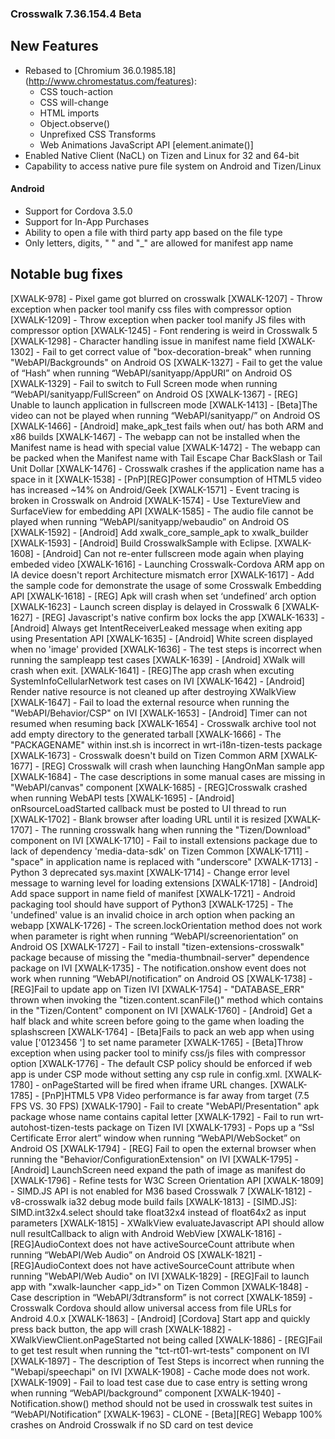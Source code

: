 ### Crosswalk 7.36.154.4 Beta

## New Features

* Rebased to [Chromium 36.0.1985.18] (http://www.chromestatus.com/features):
   * CSS touch-action
   * CSS will-change
   * HTML imports
   * Object.observe()
   * Unprefixed CSS Transforms
   * Web Animations JavaScript API [element.animate()]
* Enabled Native Client (NaCL) on Tizen and Linux for 32 and 64-bit
* Capability to access native pure file system on Android and Tizen/Linux

#### Android

* Support for Cordova 3.5.0
* Support for In-App Purchases 
* Ability to open a file with third party app based on the file type
* Only letters, digits, " " and "_" are allowed for manifest app name

## Notable bug fixes

[XWALK-978] - Pixel game got blurred on crosswalk
[XWALK-1207] - Throw exception when packer tool manify css files with compressor option
[XWALK-1209] - Throw exception when packer tool manify JS files with compressor option
[XWALK-1245] - Font rendering is weird in Crosswalk 5
[XWALK-1298] - Character handling issue in manifest name field
[XWALK-1302] - Fail to get correct value of "box-decoration-break" when running "WebAPI/Backgrounds" on Android OS
[XWALK-1327] - Fail to get the value of “Hash” when running “WebAPI/sanityapp/AppURI” on Android OS
[XWALK-1329] - Fail to switch to Full Screen mode when running “WebAPI/sanityapp/FullScreen” on Android OS
[XWALK-1367] - [REG] Unable to launch application in fullscreen mode
[XWALK-1413] - [Beta]The video can not be played when running “WebAPI/sanityapp/” on Android OS
[XWALK-1466] - [Android] make_apk_test fails when out/ has both ARM and x86 builds
[XWALK-1467] - The webapp can not be installed when the Manifest name is head with special value
[XWALK-1472] - The webapp can be packed when the Manifest name with Tail Escape Char BackSlash or Tail Unit Dollar
[XWALK-1476] - Crosswalk crashes if the application name has a space in it
[XWALK-1538] - [PnP][REG]Power consumption of HTML5 video has increased ~14% on Android/Geek
[XWALK-1571] - Event tracing is broken in Crosswalk on Android
[XWALK-1574] - Use TextureView and SurfaceView for embedding API
[XWALK-1585] - The audio file cannot be played when running “WebAPI/sanityapp/webaudio” on Android OS
[XWALK-1592] - [Android] Add xwalk_core_sample_apk to xwalk_builder
[XWALK-1593] - [Android] Build CrosswalkSample with Eclipse.
[XWALK-1608] - [Android] Can not re-enter fullscreen mode again when playing embeded video
[XWALK-1616] - Launching Crosswalk-Cordova ARM app on IA device doesn't report Architecture mismatch error
[XWALK-1617] - Add the sample code for demonstrate the usage of some Crosswalk Embedding API
[XWALK-1618] - [REG] Apk will crash when set ‘undefined’ arch option
[XWALK-1623] - Launch screen display is delayed in Crosswalk 6
[XWALK-1627] - [REG] Javascript's native confirm box locks the app
[XWALK-1633] - [Android] Always get IntentReceiverLeaked message when exiting app using Presentation API
[XWALK-1635] - [Android] White screen displayed when no 'image' provided
[XWALK-1636] - The test steps is incorrect when running the sampleapp test cases
[XWALK-1639] - [Android] XWalk will crash when exit.
[XWALK-1641] - [REG]The app crash when excuting SystemInfoCellularNetwork test cases on IVI
[XWALK-1642] - [Android] Render native resource is not cleaned up after destroying XWalkView
[XWALK-1647] - Fail to load the external resource when running the "WebAPI/Behavior/CSP" on IVI
[XWALK-1653] - [Android] Timer can not resumed when resuming back
[XWALK-1654] - Crosswalk archive tool not add empty directory to the generated tarball
[XWALK-1666] - The "PACKAGENAME" within inst.sh is incorrect in wrt-i18n-tizen-tests package
[XWALK-1673] - Crosswalk doesn't build on Tizen Common ARM
[XWALK-1677] - [REG] Crosswalk will crash when launching HangOnMan sample app
[XWALK-1684] - The case descriptions in some manual cases are missing in "WebAPI/canvas" component
[XWALK-1685] - [REG]Crosswalk crashed when running WebAPI tests
[XWALK-1695] - [Android] onRsourceLoadStarted callback must be posted to UI thread to run
[XWALK-1702] - Blank browser after loading URL until it is resized
[XWALK-1707] - The running crosswalk hang when running the "Tizen/Download" component on IVI
[XWALK-1710] - Fail to install extensions package due to lack of dependency 'media-data-sdk' on Tizen Common
[XWALK-1711] - "space" in application name is replaced with "underscore"
[XWALK-1713] - Python 3 deprecated sys.maxint
[XWALK-1714] - Change error level message to warning level for loading extensions
[XWALK-1718] - [Android] Add space support in name field of manifest
[XWALK-1721] - Android packaging tool should have support of Python3
[XWALK-1725] - The 'undefined' value is an invalid choice in arch option when packing an webapp
[XWALK-1726] - The screen.lockOrientation method does not work when parameter is right when running “WebAPI/screenorientation” on Android OS
[XWALK-1727] - Fail to install "tizen-extensions-crosswalk" package because of missing the "media-thumbnail-server" dependence package on IVI
[XWALK-1735] - The notification.onshow event does not work when running “WebAPI/notification” on Android OS
[XWALK-1738] - [REG]Fail to update app on Tizen IVI
[XWALK-1754] - "DATABASE_ERR" thrown when invoking the "tizen.content.scanFile()" method which contains in the "Tizen/Content" component on IVI
[XWALK-1760] - [Android] Get a half black and white screen before going to the game when loading the splashscreen
[XWALK-1764] - [Beta]Fails to pack an web app when using value ['0123456 '] to set name parameter
[XWALK-1765] - [Beta]Throw exception when using packer tool to minify css/js files with compressor option
[XWALK-1776] - The default CSP policy should be enforced if web app is under CSP mode without setting any csp rule in config.xml.
[XWALK-1780] - onPageStarted will be fired when iframe URL changes.
[XWALK-1785] - [PnP]HTML5 VP8 Video performance is far away from target (7.5 FPS VS. 30 FPS)
[XWALK-1790] - Fail to create "WebAPI/Presentation" apk package whose name contains capital letter
[XWALK-1792] - Fail to run wrt-autohost-tizen-tests package on Tizen IVI
[XWALK-1793] - Pops up a “Ssl Certificate Error alert” window when running “WebAPI/WebSocket” on Android OS
[XWALK-1794] - [REG] Fail to open the external browser when running the "Behavior/ConfigurationExtension" on IVI
[XWALK-1795] - [Android] LaunchScreen need expand the path of image as manifest do
[XWALK-1796] - Refine tests for W3C Screen Orientation API
[XWALK-1809] - SIMD.JS API is not enabled for M36 based Crosswalk 7
[XWALK-1812] - v8-crosswalk ia32 debug mode build fails
[XWALK-1813] - [SIMD.JS]: SIMD.int32x4.select should take float32x4 instead of float64x2 as input parameters
[XWALK-1815] - XWalkView evaluateJavascript API should allow null resultCallback to align with Android WebView
[XWALK-1816] - [REG]AudioContext does not have activeSourceCount attribute when running “WebAPI/Web Audio” on Android OS
[XWALK-1821] - [REG]AudioContext does not have activeSourceCount attribute when running "WebAPI/Web Audio" on IVI
[XWALK-1829] - [REG]Fail to launch app with "xwalk-launcher <app_id>" on Tizen Common
[XWALK-1848] - Case description in “WebAPI/3dtransform” is not correct
[XWALK-1859] - Crosswalk Cordova should allow universal access from file URLs for Android 4.0.x
[XWALK-1863] - [Android] [Cordova] Start app and quickly press back button, the app will crash
[XWALK-1882] - XWalkViewClient.onPageStarted not being called
[XWALK-1886] - [REG]Fail to get test result when running the "tct-rt01-wrt-tests" component on IVI
[XWALK-1897] - The description of Test Steps is incorrect when running the "Webapi/speechapi" on IVI
[XWALK-1908] - Cache mode does not work.
[XWALK-1909] - Fail to load test case due to case entry is setting wrong when running “WebAPI/background” component
[XWALK-1940] - Notification.show() method should not be used in crosswalk test suites in “WebAPI/Notification”
[XWALK-1963] - CLONE - [Beta][REG] Webapp 100% crashes on Android Crosswalk if no SD card on test device